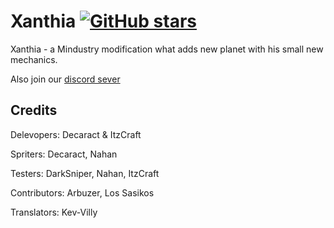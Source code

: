 # Xanthia [![GitHub stars](https://img.shields.io/github/stars/ItzCraft/Xanthia)](https://github.com/ItzCraft/Xanthia)
Xanthia - a Mindustry modification what adds new planet with his small new mechanics. 

Also join our [discord sever](https://discord.com/invite/btUe3rhGuQ) 



## Credits
Delevopers: Decaract & ItzCraft

Spriters: Decaract, Nahan

Testers: DarkSniper, Nahan, ItzCraft

Contributors: Arbuzer, Los Sasikos

Translators: Kev-Villy
